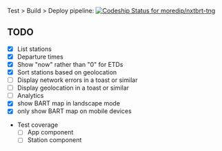 Test > Build > Deploy pipeline: [ ![Codeship Status for moredip/nxtbrt-tng](https://app.codeship.com/projects/ec34a510-85b1-0135-f802-220190e080c8/status?branch=master)](https://app.codeship.com/projects/247979)

## TODO
- [x] List stations
- [x] Departure times
- [x] Show "now" rather than "0" for ETDs
- [x] Sort stations based on geolocation
- [ ] Display network errors in a toast or similar
- [ ] Display geolocation in a toast or similar
- [ ] Analytics
- [x] show BART map in landscape mode
- [x] only show BART map on mobile devices

- Test coverage
  - [ ] App component
  - [ ] Station component
